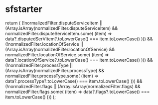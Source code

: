 # sfstarter

return (
  (!normalizedFilter.disputeServiceItem ||
    (Array.isArray(normalizedFilter.disputeServiceItem) &&
      normalizedFilter.disputeServiceItem.some(
        (item) => data?.disputedSerVItem?.toLowerCase() === item.toLowerCase()
      ))) &&
  (!normalizedFilter.locationOfService ||
    (Array.isArray(normalizedFilter.locationOfService) &&
      normalizedFilter.locationOfService.some(
        (item) => data?.locationOfService?.toLowerCase() === item.toLowerCase()
      ))) &&
  (!normalizedFilter.processType ||
    (Array.isArray(normalizedFilter.processType) &&
      normalizedFilter.processType.some(
        (item) => data?.processType?.toLowerCase() === item.toLowerCase()
      ))) &&
  (!normalizedFilter.flags ||
    (Array.isArray(normalizedFilter.flags) &&
      normalizedFilter.flags.some(
        (item) => data?.flags?.toLowerCase() === item.toLowerCase()
      )))
);


